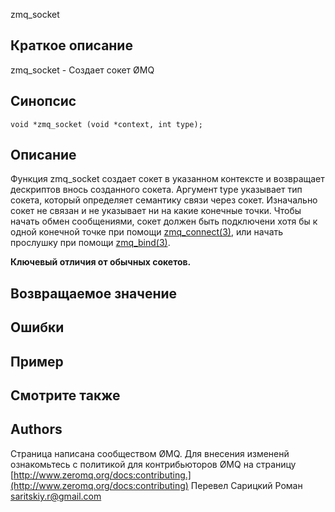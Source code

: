 zmq_socket

## Краткое описание
zmq_socket - Создает сокет ØMQ

## Синопсис
```
void *zmq_socket (void *context, int type);
```

## Описание
Функция zmq_socket создает сокет в указанном контексте и возвращает дескриптов внось созданного сокета. Аргумент type указывает тип сокета, который определяет семантику связи через сокет.
Изначально сокет не связан и не указывает ни на какие конечные точки. Чтобы начать обмен сообщениями, сокет должен быть подключени хотя бы к одной конечной точке при помощи [zmq_connect(3)](zmq_connect.md), или начать прослушку при помощи [zmq_bind(3)](zmq_bind.md).

**Ключевый отличия от обычных сокетов.**



## Возвращаемое значение

## Ошибки

## Пример

## Смотрите также

## Authors
Страница написана сообществом ØMQ. Для внесения измененй ознакомьтесь с политикой для контрибьюторов ØMQ на страницу [http://www.zeromq.org/docs:contributing.](http://www.zeromq.org/docs:contributing)
Перевел Сарицкий Роман <saritskiy.r@gmail.com>